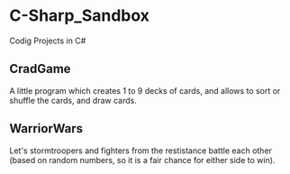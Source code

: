 # C-Sharp_Sandbox
Codig Projects in C#

## CradGame
A little program which creates 1 to 9 decks of cards, and allows to sort or shuffle the cards, and draw cards.

## WarriorWars
Let's stormtroopers and fighters from the restistance battle each other (based on random numbers, so it is a fair chance for either side to win).
